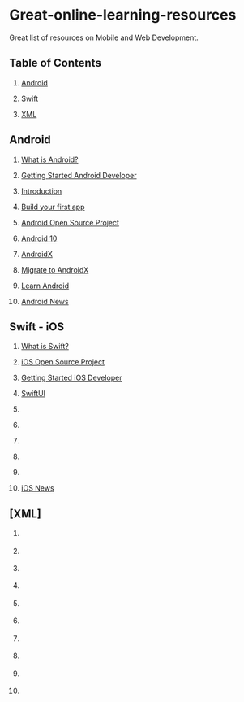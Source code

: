 # Great-online-learning-resources
Great list of resources on Mobile and Web Development.

## Table of Contents

1. [Android](#android)

2. [Swift](#swift)

3. [XML](#xml)




## Android

1. [What is Android?](https://www.android.com/what-is-android/)

2. [Getting Started Android Developer](https://developer.android.com/guide/slices/getting-started)

3. [Introduction](https://developer.android.com/guide)

4. [Build your first app](https://developer.android.com/training/basics/firstapp)

5. [Android Open Source Project](https://source.android.com/)

6. [Android 10](https://www.android.com/android-10/)

7. [AndroidX](https://developer.android.com/jetpack/androidx)

8. [Migrate to AndroidX](https://developer.android.com/jetpack/androidx/migrate)

9. [Learn Android](https://www.tutlane.com/tutorial/android)

10. [Android News](https://developer.android.com/news)


## Swift - iOS

1. [What is Swift?](https://developer.apple.com/swift/)

2. [iOS Open Source Project]()

3. [Getting Started iOS Developer](https://developer.apple.com/swift/resources/)

4. [SwiftUI](https://developer.apple.com/tutorials/sample-apps)

5. []()

6. []()

7. []()

8. []()

9. []()

10. [iOS News]()

## [XML]

1. []()

2. []()

3. []()

4. []()

5. []()

6. []()

7. []()

8. []()

9. []()

10. []()




